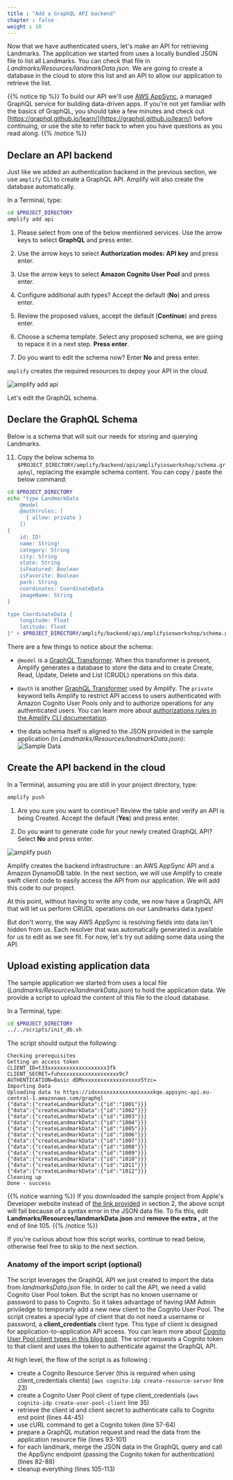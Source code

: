 ```yaml
---
title : "Add a GraphQL API backend"
chapter : false
weight : 10
---
```


Now that we have authenticated users, let's make an API for retrieving Landmarks. The application we started from uses a locally bundled JSON file to list all Landmarks.  You can check that file in *Landmarks/Resources/landmarkData.json*.  We are going to create a database in the cloud to store this list and an API to allow our application to retrieve the list.

{{% notice tip %}}
To build our API we'll use [AWS AppSync](https://aws.amazon.com/appsync/), a managed GraphQL service for building data-driven apps. If you're not yet familiar with the basics of GraphQL, you should take a few minutes and check out [https://graphql.github.io/learn/](https://graphql.github.io/learn/) before continuing, or use the site to refer back to when you have questions as you read along.
{{% /notice %}}

## Declare an API backend

Just like we added an authentication backend in the previous section, we use `amplify` CLI to create a GraphQL API.  Amplify will also create the database automatically.  

In a Terminal, type:

```bash
cd $PROJECT_DIRECTORY
amplify add api
```

1. Please select from one of the below mentioned services.  Use the arrow keys to select **GraphQL** and press enter.

2. Use the arrow keys to select **Authorization modes: API key** and press enter.

3. Use the arrow keys to select **Amazon Cognito User Pool** and press enter.

4. Configure additional auth types? Accept the default (**No**) and press enter.

5. Review the proposed values, accept the default (**Continue**) and press enter.

6. Choose a schema template.  Select any proposed schema, we are going to repace it in a next step.  **Press enter**.

7. Do you want to edit the schema now? Enter **No** and press enter.

`amplify` creates the required resources to depoy your API in the cloud.

![amplify add api](/images/40-10-amplify-1.png)

Let's edit the GraphQL schema.

## Declare the GraphQL Schema

Below is a schema that will suit our needs for storing and querying Landmarks.

11. Copy the below schema to `$PROJECT_DIRECTORY/amplify/backend/api/amplifyiosworkshop/schema.graphql`, replacing the example schema content. You can copy / paste the below command:

```bash
cd $PROJECT_DIRECTORY
echo "type LandmarkData
    @model
    @auth(rules: [ 
      { allow: private }
    ])
{
    id: ID!
    name: String!
    category: String
    city: String
    state: String
    isFeatured: Boolean
    isFavorite: Boolean
    park: String
    coordinates: CoordinateData
    imageName: String
}

type CoordinateData {
    longitude: Float
    latitude: Float
}" > $PROJECT_DIRECTORY/amplify/backend/api/amplifyiosworkshop/schema.graphql
```

There are a few things to notice about the schema:

- `@model` is a [GraphQL Transformer](https://aws-amplify.github.io/docs/cli-toolchain/graphql).  When this transformer is present, Amplify generates a database to store the data and to create Create, Read, Update, Delete and List (CRUDL) operations on this data.

- `@auth` is another [GraphQL Transformer](https://aws-amplify.github.io/docs/cli-toolchain/graphql) used by Amplify.  The `private` keyword tells Amplify to restrict API access to users authenticated with Amazon Cognito User Pools only and to authorize operations for any authenticated users. You can learn more about [authorizations rules in the Amplify CLI documentation](https://docs.amplify.aws/cli/graphql/authorization-rules/).

- the data schema itself is aligned to the JSON provided in the sample application (in *Landmarks/Resources/landmarkData.json*):
![Sample Data](/images/40-10-data-sample.png)

## Create the API backend in the cloud

In a Terminal, assuming you are still in your project directory, type:

```bash
amplify push
```

1. Are you sure you want to continue? Review the table and verify an API is being Created.  Accept the default (**Yes**) and press enter.

2. Do you want to generate code for your newly created GraphQL API? Select **No** and press enter.

![amplify push](/images/40-10-amplify-3.png)

Amplify creates the backend infrastructure : an AWS AppSync API and a Amazon DynamoDB table. In the next section, we will use Amplify to create swift client code to easily access the API from our application.  We will add this code to our project.

At this point, without having to write any code, we now have a GraphQL API that will let us perform CRUDL operations on our Landmarks data types!

But don't worry, the way AWS AppSync is resolving fields into data isn't hidden from us. Each resolver that was automatically generated is available for us to edit as we see fit. For now, let's try out adding some data using the API.

## Upload existing application data

The sample application we started from uses a local file (*Landmarks/Resources/landmarkData.json*) to hold the application data.  We provide a script to upload the content of this file to the cloud database.  

In a Terminal, type:

```bash
cd $PROJECT_DIRECTORY
../../scripts/init_db.sh
```

The script should output the following:

```text
Checking prerequisites
Getting an access token
CLIENT_ID=t33xxxxxxxxxxxxxxxxxxx3fk
CLIENT_SECRET=fuhxxxxxxxxxxxxxxxxxxx9c7
AUTHENTICATION=Basic dDMxxxxxxxxxxxxxxxxxxx5Yzc=
Importing Data
Uploading data to https://idxxxxxxxxxxxxxxxxxxxkqe.appsync-api.eu-central-1.amazonaws.com/graphql
{"data":{"createLandmarkData":{"id":"1001"}}}
{"data":{"createLandmarkData":{"id":"1002"}}}
{"data":{"createLandmarkData":{"id":"1003"}}}
{"data":{"createLandmarkData":{"id":"1004"}}}
{"data":{"createLandmarkData":{"id":"1005"}}}
{"data":{"createLandmarkData":{"id":"1006"}}}
{"data":{"createLandmarkData":{"id":"1007"}}}
{"data":{"createLandmarkData":{"id":"1008"}}}
{"data":{"createLandmarkData":{"id":"1009"}}}
{"data":{"createLandmarkData":{"id":"1010"}}}
{"data":{"createLandmarkData":{"id":"1011"}}}
{"data":{"createLandmarkData":{"id":"1012"}}}
Cleaning up
Done - success
```

{{% notice warning %}}
If you downloaded the sample project from Apple's Developer website instead of [the link provided](/20_getting_started/20_bootstrapping_the_app.files/HandlingUserInput.zip) in section 2, the above script will fail because of a syntax error in the JSON data file.  To fix this, edit **Landmarks/Resources/landmarkData.json** and **remove the extra ,** at the end of line 105.
{{% /notice %}}

If you're curious about how this script works, continue to read below, otherwise feel free to skip to the next section.

### Anatomy of the import script (optional)

The script leverages the GraphQL API we just created to import the data from *landmarksData.json* file. In order to call the API, we need a valid Cognito User Pool token.  But the script has no known username or password to pass to Cognito.  So it takes advantage of having IAM Admin priviledge to temporarly add a new new client to the Cognito User Pool.  The script creates a special type of client that do not need a username or password, a **client_credentials** client type. This type of client is designed for application-to-application API access.  You can learn more about [Cognito User Pool client types in this blog post](https://aws.amazon.com/blogs/mobile/understanding-amazon-cognito-user-pool-oauth-2-0-grants/). The script requests a Cognito token to that client and uses the token to authenticate against the GraphQL API.

At high level, the flow of the script is as following :

- create a Cognito Resource Server (this is required when using client_credentials clients) (`aws cognito-idp create-resource-server` line 23)
- create a Cognito User Pool client of type client_credentials (`aws cognito-idp create-user-pool-client` line 35)
- retrieve the client id and client secret to authenticate calls to Cognito end point (lines 44-45)
- use cURL command to get a Cognito token (line 57-64)
- prepare a GraphQL mutation request and read the data from the application resource file (lines 93-101)
- for each landmark, merge the JSON data in the GraphQL query and call the AppSync endpoint (passing the Cognito token for authentication) (lines 82-88)
- cleanup everything (lines 105-113)
